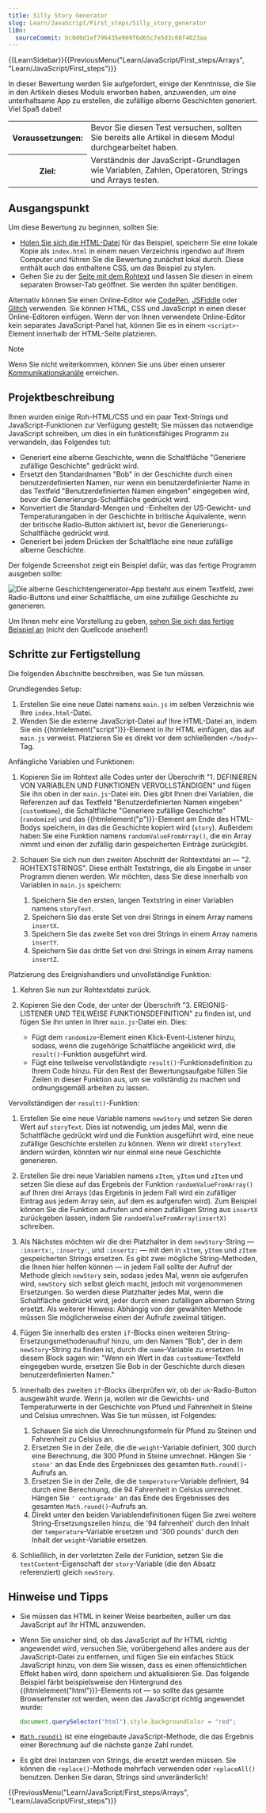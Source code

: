 ```yaml
---
title: Silly Story Generator
slug: Learn/JavaScript/First_steps/Silly_story_generator
l10n:
  sourceCommit: bc0d0d1ef796435e969f6d65c7e5d3c08f4023aa
---
```


{{LearnSidebar}}{{PreviousMenu("Learn/JavaScript/First_steps/Arrays", "Learn/JavaScript/First_steps")}}

In dieser Bewertung werden Sie aufgefordert, einige der Kenntnisse, die Sie in den Artikeln dieses Moduls erworben haben, anzuwenden, um eine unterhaltsame App zu erstellen, die zufällige alberne Geschichten generiert. Viel Spaß dabei!

<table>
  <tbody>
    <tr>
      <th scope="row">Voraussetzungen:</th>
      <td>
        Bevor Sie diesen Test versuchen, sollten Sie bereits alle Artikel in diesem Modul durchgearbeitet haben.
      </td>
    </tr>
    <tr>
      <th scope="row">Ziel:</th>
      <td>
        Verständnis der JavaScript-Grundlagen wie Variablen, Zahlen, Operatoren, Strings und Arrays testen.
      </td>
    </tr>
  </tbody>
</table>

## Ausgangspunkt

Um diese Bewertung zu beginnen, sollten Sie:

- [Holen Sie sich die HTML-Datei](https://github.com/mdn/learning-area/blob/main/javascript/introduction-to-js-1/assessment-start/index.html) für das Beispiel, speichern Sie eine lokale Kopie als `index.html` in einem neuen Verzeichnis irgendwo auf Ihrem Computer und führen Sie die Bewertung zunächst lokal durch. Diese enthält auch das enthaltene CSS, um das Beispiel zu stylen.
- Gehen Sie zu der [Seite mit dem Rohtext](https://github.com/mdn/learning-area/blob/main/javascript/introduction-to-js-1/assessment-start/raw-text.txt) und lassen Sie diesen in einem separaten Browser-Tab geöffnet. Sie werden ihn später benötigen.

Alternativ können Sie einen Online-Editor wie [CodePen](https://codepen.io/), [JSFiddle](https://jsfiddle.net/) oder [Glitch](https://glitch.com/) verwenden. Sie können HTML, CSS und JavaScript in einen dieser Online-Editoren einfügen. Wenn der von Ihnen verwendete Online-Editor kein separates JavaScript-Panel hat, können Sie es in einem `<script>`-Element innerhalb der HTML-Seite platzieren.

> [!NOTE]
> Wenn Sie nicht weiterkommen, können Sie uns über einen unserer [Kommunikationskanäle](/de/docs/MDN/Community/Communication_channels) erreichen.

## Projektbeschreibung

Ihnen wurden einige Roh-HTML/CSS und ein paar Text-Strings und JavaScript-Funktionen zur Verfügung gestellt; Sie müssen das notwendige JavaScript schreiben, um dies in ein funktionsfähiges Programm zu verwandeln, das Folgendes tut:

- Generiert eine alberne Geschichte, wenn die Schaltfläche "Generiere zufällige Geschichte" gedrückt wird.
- Ersetzt den Standardnamen "Bob" in der Geschichte durch einen benutzerdefinierten Namen, nur wenn ein benutzerdefinierter Name in das Textfeld "Benutzerdefinierten Namen eingeben" eingegeben wird, bevor die Generierungs-Schaltfläche gedrückt wird.
- Konvertiert die Standard-Mengen und -Einheiten der US-Gewicht- und Temperaturangaben in der Geschichte in britische Äquivalente, wenn der britische Radio-Button aktiviert ist, bevor die Generierungs-Schaltfläche gedrückt wird.
- Generiert bei jedem Drücken der Schaltfläche eine neue zufällige alberne Geschichte.

Der folgende Screenshot zeigt ein Beispiel dafür, was das fertige Programm ausgeben sollte:

![Die alberne Geschichtengenerator-App besteht aus einem Textfeld, zwei Radio-Buttons und einer Schaltfläche, um eine zufällige Geschichte zu generieren.](screen_shot_2018-09-19_at_10.01.38_am.png)

Um Ihnen mehr eine Vorstellung zu geben, [sehen Sie sich das fertige Beispiel an](https://mdn.github.io/learning-area/javascript/introduction-to-js-1/assessment-finished/) (nicht den Quellcode ansehen!)

## Schritte zur Fertigstellung

Die folgenden Abschnitte beschreiben, was Sie tun müssen.

Grundlegendes Setup:

1. Erstellen Sie eine neue Datei namens `main.js` im selben Verzeichnis wie Ihre `index.html`-Datei.
2. Wenden Sie die externe JavaScript-Datei auf Ihre HTML-Datei an, indem Sie ein {{htmlelement("script")}}-Element in Ihr HTML einfügen, das auf `main.js` verweist. Platzieren Sie es direkt vor dem schließenden `</body>`-Tag.

Anfängliche Variablen und Funktionen:

1. Kopieren Sie im Rohtext alle Codes unter der Überschrift "1. DEFINIEREN VON VARIABLEN UND FUNKTIONEN VERVOLLSTÄNDIGEN" und fügen Sie ihn oben in der `main.js`-Datei ein. Dies gibt Ihnen drei Variablen, die Referenzen auf das Textfeld "Benutzerdefinierten Namen eingeben" (`customName`), die Schaltfläche "Generiere zufällige Geschichte" (`randomize`) und das {{htmlelement("p")}}-Element am Ende des HTML-Bodys speichern, in das die Geschichte kopiert wird (`story`). Außerdem haben Sie eine Funktion namens `randomValueFromArray()`, die ein Array nimmt und einen der zufällig darin gespeicherten Einträge zurückgibt.
2. Schauen Sie sich nun den zweiten Abschnitt der Rohtextdatei an — "2. ROHTEXTSTRINGS". Diese enthält Textstrings, die als Eingabe in unser Programm dienen werden. Wir möchten, dass Sie diese innerhalb von Variablen in `main.js` speichern:

   1. Speichern Sie den ersten, langen Textstring in einer Variablen namens `storyText`.
   2. Speichern Sie das erste Set von drei Strings in einem Array namens `insertX`.
   3. Speichern Sie das zweite Set von drei Strings in einem Array namens `insertY`.
   4. Speichern Sie das dritte Set von drei Strings in einem Array namens `insertZ`.

Platzierung des Ereignishandlers und unvollständige Funktion:

1. Kehren Sie nun zur Rohtextdatei zurück.
2. Kopieren Sie den Code, der unter der Überschrift "3. EREIGNIS-LISTENER UND TEILWEISE FUNKTIONSDEFINITION" zu finden ist, und fügen Sie ihn unten in Ihrer `main.js`-Datei ein. Dies:

   - Fügt dem `randomize`-Element einen Klick-Event-Listener hinzu, sodass, wenn die zugehörige Schaltfläche angeklickt wird, die `result()`-Funktion ausgeführt wird.
   - Fügt eine teilweise vervollständigte `result()`-Funktionsdefinition zu Ihrem Code hinzu. Für den Rest der Bewertungsaufgabe füllen Sie Zeilen in dieser Funktion aus, um sie vollständig zu machen und ordnungsgemäß arbeiten zu lassen.

Vervollständigen der `result()`-Funktion:

1. Erstellen Sie eine neue Variable namens `newStory` und setzen Sie deren Wert auf `storyText`. Dies ist notwendig, um jedes Mal, wenn die Schaltfläche gedrückt wird und die Funktion ausgeführt wird, eine neue zufällige Geschichte erstellen zu können. Wenn wir direkt `storyText` ändern würden, könnten wir nur einmal eine neue Geschichte generieren.
2. Erstellen Sie drei neue Variablen namens `xItem`, `yItem` und `zItem` und setzen Sie diese auf das Ergebnis der Funktion `randomValueFromArray()` auf Ihren drei Arrays (das Ergebnis in jedem Fall wird ein zufälliger Eintrag aus jedem Array sein, auf dem es aufgerufen wird). Zum Beispiel können Sie die Funktion aufrufen und einen zufälligen String aus `insertX` zurückgeben lassen, indem Sie `randomValueFromArray(insertX)` schreiben.
3. Als Nächstes möchten wir die drei Platzhalter in dem `newStory`-String — `:insertx:`, `:inserty:`, und `:insertz:` — mit den in `xItem`, `yItem` und `zItem` gespeicherten Strings ersetzen. Es gibt zwei mögliche String-Methoden, die Ihnen hier helfen können — in jedem Fall sollte der Aufruf der Methode gleich `newStory` sein, sodass jedes Mal, wenn sie aufgerufen wird, `newStory` sich selbst gleich macht, jedoch mit vorgenommenen Ersetzungen. So werden diese Platzhalter jedes Mal, wenn die Schaltfläche gedrückt wird, jeder durch einen zufälligen albernen String ersetzt. Als weiterer Hinweis: Abhängig von der gewählten Methode müssen Sie möglicherweise einen der Aufrufe zweimal tätigen.
4. Fügen Sie innerhalb des ersten `if`-Blocks einen weiteren String-Ersetzungsmethodenaufruf hinzu, um den Namen "Bob", der in dem `newStory`-String zu finden ist, durch die `name`-Variable zu ersetzen. In diesem Block sagen wir: "Wenn ein Wert in das `customName`-Textfeld eingegeben wurde, ersetzen Sie Bob in der Geschichte durch diesen benutzerdefinierten Namen."
5. Innerhalb des zweiten `if`-Blocks überprüfen wir, ob der `uk`-Radio-Button ausgewählt wurde. Wenn ja, wollen wir die Gewichts- und Temperaturwerte in der Geschichte von Pfund und Fahrenheit in Steine und Celsius umrechnen. Was Sie tun müssen, ist Folgendes:

   1. Schauen Sie sich die Umrechnungsformeln für Pfund zu Steinen und Fahrenheit zu Celsius an.
   2. Ersetzen Sie in der Zeile, die die `weight`-Variable definiert, 300 durch eine Berechnung, die 300 Pfund in Steine umrechnet. Hängen Sie `' stone'` an das Ende des Ergebnisses des gesamten `Math.round()`-Aufrufs an.
   3. Ersetzen Sie in der Zeile, die die `temperature`-Variable definiert, 94 durch eine Berechnung, die 94 Fahrenheit in Celsius umrechnet. Hängen Sie `' centigrade'` an das Ende des Ergebnisses des gesamten `Math.round()`-Aufrufs an.
   4. Direkt unter den beiden Variablendefinitionen fügen Sie zwei weitere String-Ersetzungszeilen hinzu, die '94 fahrenheit' durch den Inhalt der `temperature`-Variable ersetzen und '300 pounds' durch den Inhalt der `weight`-Variable ersetzen.

6. Schließlich, in der vorletzten Zeile der Funktion, setzen Sie die `textContent`-Eigenschaft der `story`-Variable (die den Absatz referenziert) gleich `newStory`.

## Hinweise und Tipps

- Sie müssen das HTML in keiner Weise bearbeiten, außer um das JavaScript auf Ihr HTML anzuwenden.
- Wenn Sie unsicher sind, ob das JavaScript auf Ihr HTML richtig angewendet wird, versuchen Sie, vorübergehend alles andere aus der JavaScript-Datei zu entfernen, und fügen Sie ein einfaches Stück JavaScript hinzu, von dem Sie wissen, dass es einen offensichtlichen Effekt haben wird, dann speichern und aktualisieren Sie. Das folgende Beispiel färbt beispielsweise den Hintergrund des {{htmlelement("html")}}-Elements rot — so sollte das gesamte Browserfenster rot werden, wenn das JavaScript richtig angewendet wurde:

  ```js
  document.querySelector("html").style.backgroundColor = "red";
  ```

- [`Math.round()`](/de/docs/Web/JavaScript/Reference/Global_Objects/Math/round) ist eine eingebaute JavaScript-Methode, die das Ergebnis einer Berechnung auf die nächste ganze Zahl rundet.
- Es gibt drei Instanzen von Strings, die ersetzt werden müssen. Sie können die `replace()`-Methode mehrfach verwenden oder `replaceAll()` benutzen. Denken Sie daran, Strings sind unveränderlich!

{{PreviousMenu("Learn/JavaScript/First_steps/Arrays", "Learn/JavaScript/First_steps")}}
